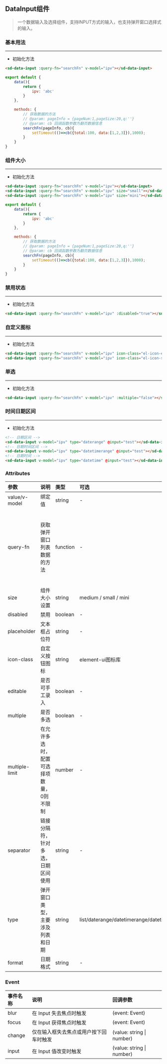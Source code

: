 ## DataInput组件
>一个数据输入及选择组件，支持INPUT方式的输入，也支持弹开窗口选择式的输入。
### 基本用法
<div class="code_div">
<demo-data-input></demo-data-input>

---
* 初始化方法

``` html
<sd-data-input :query-fn="searchFn" v-model="ipv"></sd-data-input>
```

``` js
export default {
    data(){
        return {
            ipv: 'abc'
        }
    },

    methods: {
        // 获取数据的方法
        // @param: pageInfo = {pageNum:1,pageSize:20,q:''}
        // @param: cb 回调函数参数为翻页数据信息
        searchFn(pageInfo, cb){
            setTimeout(()=>cb({total:100, data:[1,2,3]}),1000);
        }
    }
}
```

</div>

### 组件大小
<div class="code_div">
<demo-data-input type="size"></demo-data-input>

---
* 初始化方法

``` html
<sd-data-input :query-fn="searchFn" v-model="ipv"></sd-data-input>
<sd-data-input :query-fn="searchFn" v-model="ipv" size="small"></sd-data-input>
<sd-data-input :query-fn="searchFn" v-model="ipv" size="mini"></sd-data-input>
```

``` js
export default {
    data(){
        return {
            ipv: 'abc'
        }
    },

    methods: {
        // 获取数据的方法
        // @param: pageInfo = {pageNum:1,pageSize:20,q:''}
        // @param: cb 回调函数参数为翻页数据信息
        searchFn(pageInfo, cb){
            setTimeout(()=>cb({total:100, data:[1,2,3]}),1000);
        }
    }
}
```
</div>

### 禁用状态
<div class="code_div">
<demo-data-input type="disabled" :disabled="true"></demo-data-input>

---
* 初始化方法

``` html
<sd-data-input :query-fn="searchFn" v-model="ipv" :disabled="true"></sd-data-input>
```
</div>

### 自定义图标
<div class="code_div">
<demo-data-input type="icon"></demo-data-input>

---
* 初始化方法

``` html
<sd-data-input :query-fn="searchFn" v-model="ipv" icon-class="el-icon-edit" :multiple-limit="2"></sd-data-input>
<sd-data-input :query-fn="searchFn" v-model="ipv" icon-class="el-icon-share"></sd-data-input>
```
</div>


### 单选
<div class="code_div">
<demo-data-input type="simple"></demo-data-input>

---
* 初始化方法

``` html
<sd-data-input :query-fn="searchFn" v-model="ipv" :multiple="false"></sd-data-input>
```
</div>

### 时间日期区间
<div class="code_div">
<demo-data-input type="daterange"></demo-data-input>

---
* 初始化方法

``` html
<!-- 日期区间 -->
<sd-data-input v-model="ipv" type="daterange" @input="test"></sd-data-input>
<!-- 日期时间区间 -->
<sd-data-input v-model="ipv" type="datetimerange" @input="test"></sd-data-input>
<!-- 日期时间 -->
<sd-data-input v-model="ipv" type="datetime" @input="test"></sd-data-input>
```
</div>



### Attributes
参数|说明|类型|可选|默认
:---|:---|:---|:---|:---
value/v-model|绑定值|string|-|-
query-fn|获取弹开窗口列表数据的方法|function|-|fn(pageInfo, cb)<br>pageInfo:{pageNum,pageSize,q}<br>q是查询输入内容<br><br>cb:回调函数<br>参数对象中至少包含：total,data属性<br>例如：cb({total:10,data:['a','b','c']})
size|组件大小设置|string|medium / small / mini  |medium
disabled|禁用|boolean|-|false
placeholder|文本框占位符|string|-|-
icon-class|自定义按钮图标|string|element-ui图标库|el-icon-s-operation
editable|是否可手工录入|boolean|-|true
multiple|是否多选|boolean|-|true
multiple-limit|在允许多选时，配置可选择项数量，<br>0则不限制|number|-|0
separator|链接分隔符，针对多选，日期区间使用|string|-|列表默认逗号(,)<br>日期默认波浪(~)
type|弹开窗口类型，主要涉及列表和日期|string|list/daterange/datetimerange/datetime|list
format|日期格式|string|-|yyyy-MM-dd HH:mm:ss



### Event
事件名称|说明|回调参数
:---|:---|:---
blur	|在 Input 失去焦点时触发	|(event: Event)
focus	|在 Input 获得焦点时触发	|(event: Event)
change	|仅在输入框失去焦点或用户按下回车时触发	|(value: string \| number)
input	|在 Input 值改变时触发	|(value: string \| number)
